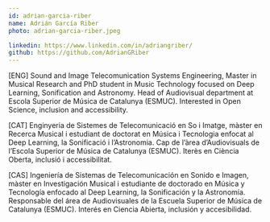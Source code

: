 ```yaml
---
id: adrian-garcia-riber
name: Adrián García Riber
photo: adrian-garcia-riber.jpeg

linkedin: https://www.linkedin.com/in/adriangriber/
github: https://github.com/AdrianGRiber
---
```


[ENG] 
Sound and Image Telecomunication Systems Engineering, Master in Musical Research and PhD student in Music Technology focused on Deep Learning, Sonification and Astronomy.
Head of Audiovisual department at Escola Superior de Música de Catalunya (ESMUC).
Interested in Open Science, inclusion and accessibility.

[CAT]
Enginyeria de Sistemes de Telecomunicació en So i Imatge, màster en Recerca Musical i estudiant de doctorat en Música i Tecnologia enfocat al Deep Learning, la Sonificació i l’Astronomia.
Cap de l’àrea d’Audiovisuals de l’Escola Superior de Música de Catalunya (ESMUC).
Iterès en Ciència Oberta, inclusió i accessibilitat.

[CAS]
Ingeniería de Sistemas de Telecomunicación en Sonido e Imagen, màster en Investigación Musical i estudiante de doctorado en Música y Tecnología enfocado al Deep Learning, la Sonificación y la Astronomía.
Responsable del área de Audiovisuales de la Escuela Superior de Música de Catalunya (ESMUC).
Interés en Ciencia Abierta, inclusión y accesibilidad.